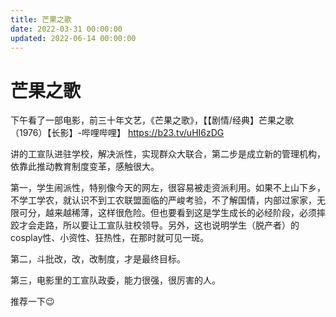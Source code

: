 ```yaml
---
title: 芒果之歌
date: 2022-03-31 00:00:00
updated: 2022-06-14 00:00:00
---
```


# 芒果之歌

下午看了一部电影，前三十年文艺，《芒果之歌》，【【剧情/经典】芒果之歌（1976）【长影】-哔哩哔哩】 https://b23.tv/uHI6zDG

讲的工宣队进驻学校，解决派性，实现群众大联合，第二步是成立新的管理机构，依靠此推动教育制度变革，感触很大。

第一，学生闹派性，特别像今天的网左，很容易被走资派利用。如果不上山下乡，不学工学农，就认识不到工农联盟面临的严峻考验，不了解国情，内部过家家，无限可分，越来越稀薄，这样很危险。但也要看到这是学生成长的必经阶段，必须摔跤才会走路，所以要让工宣队驻校领导。另外，这也说明学生（脱产者）的cosplay性、小资性、狂热性，在那时就可见一斑。

第二，斗批改，改，改制度，才是最终目标。

第三，电影里的工宣队政委，能力很强，很厉害的人。

推荐一下😉

